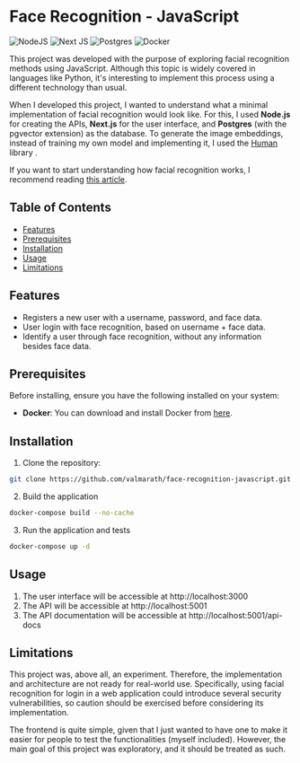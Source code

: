 # Face Recognition - JavaScript

![NodeJS](https://img.shields.io/badge/node.js-6DA55F?style=for-the-badge&logo=node.js&logoColor=white)
![Next JS](https://img.shields.io/badge/Next-black?style=for-the-badge&logo=next.js&logoColor=white)
![Postgres](https://img.shields.io/badge/postgres-%23316192.svg?style=for-the-badge&logo=postgresql&logoColor=white)
![Docker](https://img.shields.io/badge/docker-%230db7ed.svg?style=for-the-badge&logo=docker&logoColor=white)

This project was developed with the purpose of exploring facial recognition methods using JavaScript. Although this topic is widely covered in languages like Python, it's interesting to implement this process using a different technology than usual.

When I developed this project, I wanted to understand what a minimal implementation of facial recognition would look like. For this, I used **Node.js** for creating the APIs, **Next.js** for the user interface, and **Postgres** (with the pgvector extension) as the database. To generate the image embeddings, instead of training my own model and implementing it, I used the [Human](https://github.com/vladmandic/human) library .

If you want to start understanding how facial recognition works, I recommend reading [this article](https://medium.com/@ragilprasetyo310/simple-face-recognition-with-facial-landmark-k-nearest-neighbors-ad5ae733adba).


## Table of Contents
- [Features](#features)
- [Prerequisites](#prerequisites)
- [Installation](#installation)
- [Usage](#usage)
- [Limitations](#limitations)

## Features
- Registers a new user with a username, password, and face data.
- User login with face recognition, based on username + face data.
- Identify a user through face recognition, without any information besides face data.

## Prerequisites
Before installing, ensure you have the following installed on your system:
- **Docker**: You can download and install Docker from [here](https://www.docker.com/get-started).


## Installation

1. Clone the repository:

```bash
git clone https://github.com/valmarath/face-recognition-javascript.git
```

2. Build the application
```bash
docker-compose build --no-cache
```

3. Run the application and tests
```bash
docker-compose up -d
```
## Usage

1. The user interface will be accessible at http://localhost:3000
2. The API will be accessible at http://localhost:5001
3. The API documentation will be accessible at http://localhost:5001/api-docs

## Limitations
This project was, above all, an experiment. Therefore, the implementation and architecture are not ready for real-world use. Specifically, using facial recognition for login in a web application could introduce several security vulnerabilities, so caution should be exercised before considering its implementation.

The frontend is quite simple, given that I just wanted to have one to make it easier for people to test the functionalities (myself included). However, the main goal of this project was exploratory, and it should be treated as such.

